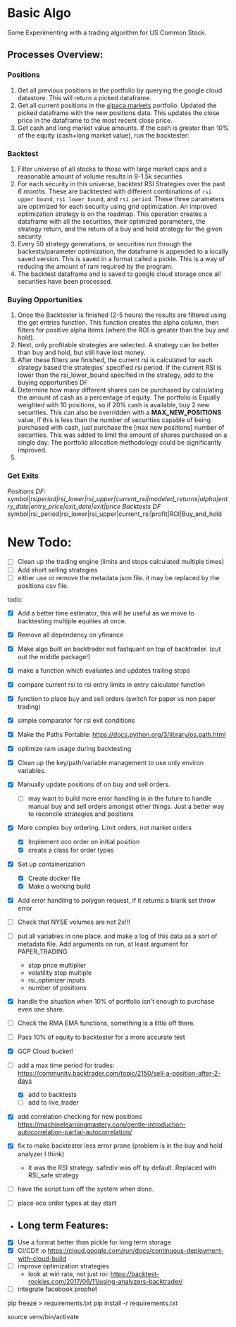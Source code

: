 # Basic Algo

Some Experimenting with a trading algorithm for US Common Stock.

## Processes Overview:

### Positions

1. Get all previous positions in the portfolio by querying the google cloud datastore. This will return a picked dataframe.
1. Get all current positions in the <a href='alpaca.markets'>alpaca.markets</a> portfolio. Updated the picked dataframe with the new positions data. This updates the close price in the dataframe to the most recent close price.
1. Get cash and long market value amounts. If the cash is greater than 10% of the equity (cash+long market value), run the backtester:

### Backtest

1. Filter universe of all stocks to those with large market caps and a reasonable amount of volume results in 8-1.5k securities
2. For each security in this universe, backtest RSI Strategies over the past _6 months_. These are backtested with different combinations of `rsi upper bound`, `rsi lower bound`, and `rsi period`. These three parameters are optimized for each security using grid optimization. An improved optimization strategy is on the roadmap. This operation creates a dataframe with all the securities, their optimized parameters, the strategy return, and the return of a buy and hold strategy for the given security.
3. Every 50 strategy generations, or securities run through the backests/parameter optimization, the dataframe is appended to a locally saved version. This is saved in a format called a pickle. This is a way of reducing the amount of ram required by the program.
4. The backtest dataframe and is saved to google cloud storage once all securities have been processed.

### Buying Opportunities

1. Once the Backtester is finished (2-5 hours) the results are filtered using the get entries function. This function creates the alpha column, then filters for positive alpha items (where the ROI is greater than the buy and hold).
2. Next, only profitable strategies are selected. A strategy can be better than buy and hold, but still have lost money.
3. After these filters are finished, the current rsi is calculated for each strategy based the strategies' specified rsi period. If the current RSI is lower than the rsi_lower_bound specified in the strategy, add to the buying opportunities DF
4. Determine how many different shares can be purchased by calculating the amount of cash as a percentage of equity. The portfolio is Equally weighted with 10 positions, so if 20% cash is available, buy 2 new securities. This can also be overridden with a **MAX_NEW_POSITIONS** value, if this is less than the number of securities capable of being purchased with cash, just purchase the [max new positions] number of securities. This was added to limit the amount of shares purchased on a single day. The portfolio allocation methodology could be significantly improved.
5.

### Get Exits

_Positions DF:_
symbol|rsi*period|rsi_lower|rsi_upper|current_rsi|modeled_returns|alpha|entry_date|entry_price|exit_date|exit|price
Backtests DF*
symbol|rsi_period|rsi_lower|rsi_upper|current_rsi|profit|ROI|Buy_and_hold

# New Todo:

- [ ] Clean up the trading engine (limits and stops calculated multiple times)
- [ ] Add short selling strategies
- [ ] either use or remove the metadata json file. it may be replaced by the positions csv file.

todo:

- [x] Add a better time estimator, this will be useful as we move to backtesting multiple equities at once.
- [x] Remove all dependency on yfinance
- [x] Make algo built on backtrader not fastquant on top of backtrader. (cut out the middle package!)

- [x] make a function which evaluates and updates trailing stops
- [x] compare current rsi to rsi entry limits in entry calculator function
- [x] function to place buy and sell orders (switch for paper vs non paper trading)
- [x] simple comparator for rsi exit conditions
- [x] Make the Paths Portable: https://docs.python.org/3/library/os.path.html
- [x] optimize ram usage during backtesting

- [x] Clean up the key/path/variable management to use only environ variables.
- [x] Manually update positions df on buy and sell orders.
  - [ ] may want to build more error handling in in the future to handle manual buy and sell orders amongst other things. Just a better way to reconcile strategies and positions
- [x] More complex buy ordering. Limit orders, not market orders
  - [x] Implement oco order on initial position
  - [x] create a class for order types
- [x] Set up containerization
  - [x] Create docker file
  - [x] Make a working build
- [x] Add error handling to polygon request, if it returns a blank set throw error

- [ ] Check that NYSE volumes are not 2x!!!

- [ ] put all variables in one place. and make a log of this data as a sort of metadata file. Add arguments on run, at least argument for PAPER_TRADING
  - stop price multiplier
  - volatility stop multiple
  - rsi_optimizer inputs
  - number of positions
- [x] handle the situation when 10% of portfolio isn't enough to purchase even one share.

- [ ] Check the RMA EMA functions, something is a little off there.

- [ ] Pass 10% of equity to backtester for a more accurate test

- [x] GCP Cloud bucket!
- [ ] add a max time period for trades: https://community.backtrader.com/topic/2150/sell-a-position-after-2-days
  - [x] add to backtests
  - [ ] add to live_trader
- [x] add correlation checking for new positions https://machinelearningmastery.com/gentle-introduction-autocorrelation-partial-autocorrelation/

- [x] fix to make backtester less error prone (problem is in the buy and hold analyzer I think)
  - it was the RSI strategy. safediv was off by default. Replaced with RSI_safe strategy
- [ ] have the script turn off the system when done.
- [ ] place oco order types at day start

- ## Long term Features:
- [x] Use a format better than pickle for long term storage
- [x] CI/CD!! :o https://cloud.google.com/run/docs/continuous-deployment-with-cloud-build
- [ ] improve optimization strategies
  - look at win rate, not just roi: https://backtest-rookies.com/2017/06/11/using-analyzers-backtrader/
- [ ] integrate facebook prophet

pip freeze > requirements.txt
pip install -r requirements.txt

source venv/bin/activate
